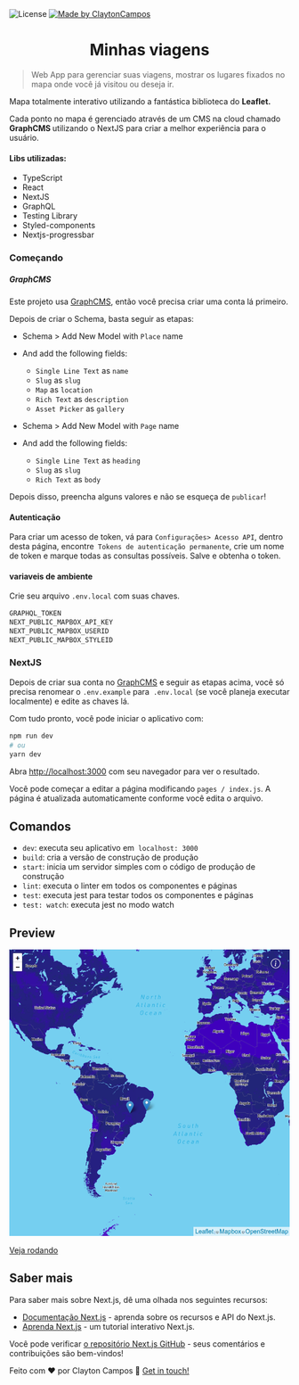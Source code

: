 
 <img alt="License" src="https://img.shields.io/badge/license-MIT-brightgreen">

  <a href="https://www.linkedin.com/in/clayton-almeida-campos-198732176/">
    <img alt="Made by ClaytonCampos" src="https://img.shields.io/badge/made%20by-ClaytonCampos-%2304D361">
  </a>
<h1 align="center">
Minhas viagens</h1>

> Web App para gerenciar suas viagens, mostrar os lugares fixados no mapa onde você já visitou ou deseja ir.

Mapa totalmente interativo utilizando a fantástica biblioteca do <b>Leaflet.</b>

Cada ponto no mapa é gerenciado através de um CMS na cloud chamado <b>GraphCMS </b> utilizando o NextJS para criar a melhor experiência para o usuário.


#### Libs utilizadas:
 * TypeScript
 * React
 * NextJS
 * GraphQL
 * Testing Library
 * Styled-components
 * Nextjs-progressbar


### Começando

##### GraphCMS

Este projeto usa [GraphCMS](https://graphcms.com/), então você precisa criar uma conta lá primeiro.

Depois de criar o Schema, basta seguir as etapas:
- Schema > Add New Model with `Place` name
- And add the following fields:
  - `Single Line Text` as `name`
  - `Slug` as `slug`
  - `Map` as `location`
  - `Rich Text` as `description`
  - `Asset Picker` as `gallery`

- Schema > Add New Model with `Page` name
- And add the following fields:
  - `Single Line Text` as `heading`
  - `Slug` as `slug`
  - `Rich Text` as `body`

Depois disso, preencha alguns valores e não se esqueça de `publicar`!

#### Autenticação

Para criar um acesso de token, vá para `Configurações> Acesso API`, dentro desta página, encontre` Tokens de autenticação permanente`,
crie um nome de token e marque todas as consultas possíveis. Salve e obtenha o token.

#### variaveis de ambiente
Crie seu arquivo `.env.local` com suas chaves.

```GRAPHQL_HOST
GRAPHQL_TOKEN
NEXT_PUBLIC_MAPBOX_API_KEY
NEXT_PUBLIC_MAPBOX_USERID
NEXT_PUBLIC_MAPBOX_STYLEID
```
### NextJS

Depois de criar sua conta no [GraphCMS](https://graphcms.com/) e seguir as etapas acima, você só precisa renomear
o `.env.example` para` .env.local` (se você planeja executar localmente) e edite as chaves lá.

Com tudo pronto, você pode iniciar o aplicativo com:

```bash
npm run dev
# ou
yarn dev
```

Abra [http://localhost:3000](http://localhost:3000) com seu navegador para ver o resultado.

Você pode começar a editar a página modificando `pages / index.js`. A página é atualizada automaticamente conforme você edita o arquivo.

## Comandos

- `dev`: executa seu aplicativo em` localhost: 3000`
- `build`: cria a versão de construção de produção
- `start`: inicia um servidor simples com o código de produção de construção
- `lint`: executa o linter em todos os componentes e páginas
- `test`: executa jest para testar todos os componentes e páginas
- `test: watch`: executa jest no modo watch



## Preview

<img src ='./public/img/cover.png' >

[Veja rodando](https://minhas-viagens-claytoncampos.vercel.app/)

## Saber mais

Para saber mais sobre Next.js, dê uma olhada nos seguintes recursos:

- [Documentação Next.js](https://nextjs.org/docs) - aprenda sobre os recursos e API do Next.js.
- [Aprenda Next.js](https://nextjs.org/learn) - um tutorial interativo Next.js.

Você pode verificar [o repositório Next.js GitHub](https://github.com/vercel/next.js/) - seus comentários e contribuições são bem-vindos!


Feito com ♥ por Clayton Campos
:wave: [Get in touch!](https://www.linkedin.com/in/clayton-almeida-campos-198732176/)
